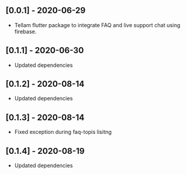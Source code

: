 ## [0.0.1] - 2020-06-29

* Tellam flutter package to integrate FAQ and live support chat using firebase.

## [0.1.1] - 2020-06-30

* Updated dependencies

## [0.1.2] - 2020-08-14

* Updated dependencies

## [0.1.3] - 2020-08-14

* Fixed exception during faq-topis lisitng

## [0.1.4] - 2020-08-19

* Updated dependencies